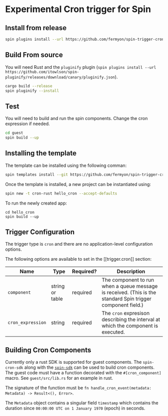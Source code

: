 # Experimental Cron trigger for Spin

## Install from release

```bash
spin plugins install --url https://github.com/fermyon/spin-trigger-cron/releases/download/canary/trigger-cron.json
```

## Build From source

You will need Rust and the `pluginify` plugin (`spin plugins install --url https://github.com/itowlson/spin-pluginify/releases/download/canary/pluginify.json`).

```bash
cargo build --release
spin pluginify --install
```

## Test

You will need to build and run the spin components. Change the cron expression if needed.

```bash
cd guest
spin build --up
```


## Installing the template 

The template can be installed using the following comman:

```bash
spin templates install --git https://github.com/fermyon/spin-trigger-cron
```

Once the template is installed, a new project can be instantiated using:

```bash
spin new -t cron-rust hello_cron --accept-defaults
```

To run the newly created app:

```
cd hello_cron
spin build --up
```

## Trigger Configuration

The trigger type is `cron` and there are no application-level configuration options. 

The following options are available to set in the [[trigger.cron]] section:

| Name                  | Type             | Required? | Description |
|-----------------------|------------------|-----------|-------------|
| `component`           | string or table  | required  | The component to run when a queue message is received. (This is the standard Spin trigger component field.) |
| `cron_expression`     | string           | required  | The `cron` expresison describing the interval at which the component is executed. |

## Building Cron Components

Currently only a rust SDK is supported for guest components. The `spin-cron-sdk` along with the [`spin-sdk`](github.com/fermyon/spin) can be used to build cron components. The guest code must have a function decorated with the `#[cron_component]` macro. See `guest/src/lib.rs` for an example in rust. 

The signature of the function must be `fn handle_cron_event(metadata: Metadata) -> Result<(), Error>`.

The `Metadata` object contains a singular field `timestamp` which contains the duration since `00:00:00 UTC on 1 January 1970` (epoch) in seconds.